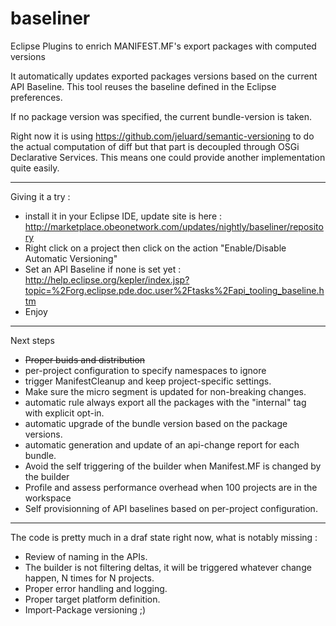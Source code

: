 baseliner
=========

Eclipse Plugins to enrich MANIFEST.MF's export packages with computed versions

It automatically updates exported packages versions based on the current API Baseline.
This tool reuses the baseline defined in the Eclipse preferences.

If no package version was specified, the current bundle-version is taken.


Right now it is using https://github.com/jeluard/semantic-versioning to do the actual computation of diff but that part 
is decoupled through OSGi Declarative Services. This means one could provide another implementation quite easily.


----------

Giving it a try :
- install it in your Eclipse IDE, update site is here : http://marketplace.obeonetwork.com/updates/nightly/baseliner/repository
- Right click on a project then click on the action "Enable/Disable Automatic Versioning"
- Set an API Baseline if none is set yet : http://help.eclipse.org/kepler/index.jsp?topic=%2Forg.eclipse.pde.doc.user%2Ftasks%2Fapi_tooling_baseline.htm
- Enjoy


----------

Next steps

* ~~Proper buids and distribution~~
* per-project configuration to specify namespaces to ignore
* trigger ManifestCleanup and keep project-specific settings.
* Make sure the micro segment is updated for non-breaking changes.
* automatic rule always export all the packages with the "internal" tag with explicit opt-in.
* automatic upgrade of the bundle version based on the package versions.
* automatic generation and update of an api-change report for each bundle.
* Avoid the self triggering of the builder when Manifest.MF is changed by the builder
* Profile and assess performance overhead when 100 projects are in the workspace
* Self provisionning of API baselines based on per-project configuration.


----------

The code is pretty much in a draf state right now, what is notably missing :

* Review of naming in the APIs.
* The builder is not filtering deltas, it will be triggered whatever change happen, N times for N projects.
* Proper error handling and logging.
* Proper target platform definition.
* Import-Package versioning ;)
